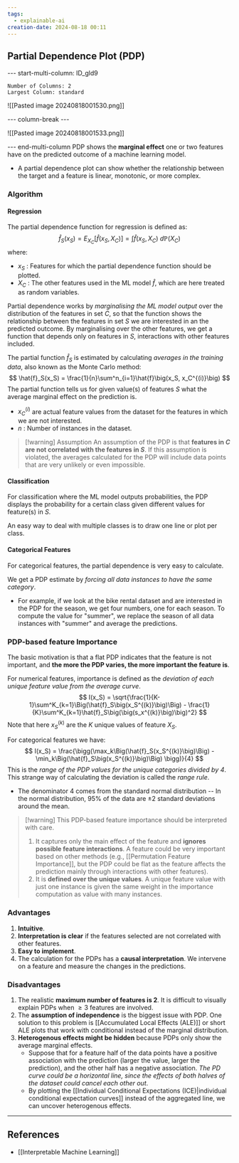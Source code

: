 ```yaml
---
tags:
  - explainable-ai
creation-date: 2024-08-18 00:11
---
```

## Partial Dependence Plot (PDP)
--- start-multi-column: ID_gld9
```column-settings
Number of Columns: 2
Largest Column: standard
```
![[Pasted image 20240818001530.png]]


--- column-break ---

![[Pasted image 20240818001533.png]]

--- end-multi-column
PDP shows the **marginal effect** one or two features have on the predicted outcome of a machine learning model.
- A partial dependence plot can show whether the relationship between the target and a feature is linear, monotonic, or more complex.

### Algorithm

#### Regression

The partial dependence function for regression is defined as:
$$
\hat{f}_S(x_S) = E_{X_C}\Big[\hat{f}\big(x_S, X_C\big)\Big] = \int\hat{f}(x_S, X_C)\ d\mathbb{P}(X_C)
$$
where:
- $x_S$ : Features for which the partial dependence function should be plotted.
- $X_C$ : The other features used in the ML model $\hat{f}$, which are here treated as random variables.

Partial dependence works by *marginalising the ML model output* over the distribution of the features in set $C$, so that the function shows the relationship between the features in set $S$ we are interested in an the predicted outcome. By marginalising over the other features, we get a function that depends only on features in $S$, interactions with other features included.

The partial function $\hat{f}_S$ is estimated by calculating *averages in the training data*, also known as the Monte Carlo method:
$$
\hat{f}_S(x_S) = \frac{1}{n}\sum^n_{i=1}\hat{f}\big(x_S, x_C^{(i)}\big)
$$
The partial function tells us for given value(s) of features $S$ what the average marginal effect on the prediction is.
- $x_C^{(i)}$ are actual feature values from the dataset for the features in which we are not interested.
- $n$ : Number of instances in the dataset.

>[!warning] Assumption
>An assumption of the PDP is that **features in $C$ are not correlated with the features in $S$**.
>If this assumption is violated, the averages calculated for the PDP will include data points that are very unlikely or even impossible.

#### Classification

For classification where the ML model outputs probabilities, the PDP displays the probability for a certain class given different values for feature(s) in $S$. 

An easy way to deal with multiple classes is to draw one line or plot per class.

#### Categorical Features

For categorical features, the partial dependence is very easy to calculate. 

We get a PDP estimate by *forcing all data instances to have the same category*.
- For example, if we look at the bike rental dataset and are interested in the PDP for the season, we get four numbers, one for each season. To compute the value for "summer", we replace the season of all data instances with "summer" and average the predictions.

### PDP-based feature Importance

The basic motivation is that a flat PDP indicates that the feature is not important, and **the more the PDP varies, the more important the feature is**.

For numerical features, importance is defined as the *deviation of each unique feature value from the average curve*.
$$
I(x_S) = \sqrt{\frac{1}{K-1}\sum^K_{k=1}\Big(\hat{f}_S\big(x_S^{(k)}\big)\Big) - \frac{1}{K}\sum^K_{k=1}\hat{f}_S\big(\big(s_x^{(k)}\big)\big)^2}
$$
Note that here $x_S^{(k)}$ are the $K$ unique values of feature $X_S$. 


For categorical features we have:
$$
I(x_S) = \frac{\bigg(\max_k\Big(\hat{f}_S(x_S^{(k)}\big)\Big) - \min_k\Big(\hat{f}_S\big(x_S^{(k)}\big)\Big) \bigg)}{4}
$$
This is the *range of the PDP values for the unique categories divided by 4*. This strange way of calculating the deviation is called the *range rule*.
- The denominator 4 comes from the standard normal distribution -- In the normal distribution, 95% of the data are $\pm 2$ standard deviations around the mean.

>[!warning] This PDP-based feature importance should be interpreted with care.
>1. It captures only the main effect of the feature and **ignores possible feature interactions**. A feature could be very important based on other methods (e.g., [[Permutation Feature Importance]], but the PDP could be flat as the feature affects the prediction mainly through interactions with other features).
>2. It is **defined over the unique values**. A unique feature value with just one instance is given the same weight in the importance computation as value with many instances.

### Advantages

1. **Intuitive**.
2. **Interpretation is clear** if the features selected are not correlated with other features.
3. **Easy to implement**.
4. The calculation for the PDPs has a **causal interpretation**. We intervene on a feature and measure the changes in the predictions.

### Disadvantages

1. The realistic **maximum number of features is 2**. It is difficult to visually explain PDPs when $\ge 3$ features are involved.
2. The **assumption of independence** is the biggest issue with PDP. One solution to this problem is [[Accumulated Local Effects (ALE)]] or short ALE plots that work with conditional instead of the marginal distribution.
3. **Heterogenous effects might be hidden** because PDPs only show the average marginal effects.
	- Suppose that for a feature half of the data points have a positive association with the prediction (larger the value, larger the prediction), and the other half has a negative association. *The PD curve could be a horizontal line, since the effects of both halves of the dataset could cancel each other out*.
	- By plotting the [[Individual Conditional Expectations (ICE)|individual conditional expectation curves]] instead of the aggregated line, we can uncover heterogenous effects.

---
## References

- [[Interpretable Machine Learning]]